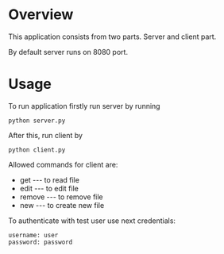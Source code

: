 # Overview

This application consists from two parts. Server and client part.

By default server runs on 8080 port.

# Usage

To run application firstly run server by running

```
python server.py
```

After this, run client by

```
python client.py
```

Allowed commands for client are:

- get --- to read file
- edit --- to edit file
- remove --- to remove file
- new --- to create new file

To authenticate with test user use next credentials:

```
username: user
password: password
```
